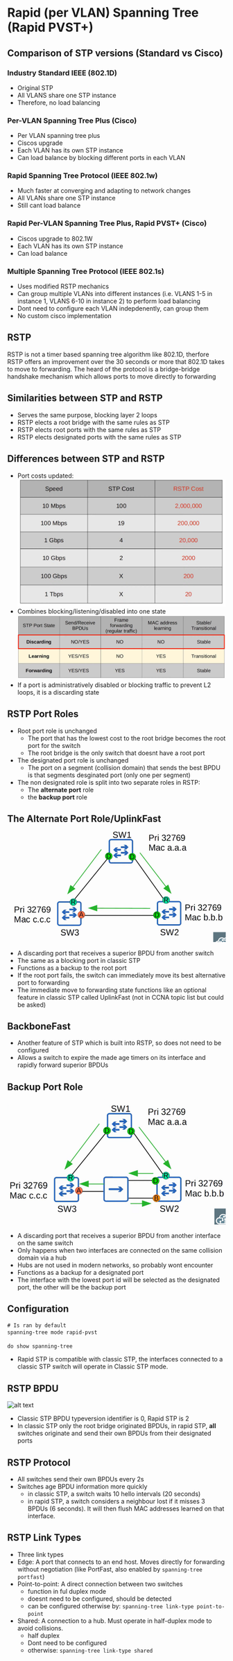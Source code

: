 # Rapid (per VLAN) Spanning Tree (Rapid PVST+)

## Comparison of STP versions (Standard vs Cisco)

### Industry Standard IEEE (802.1D)
* Original STP
* All VLANS share one STP instance
* Therefore, no load balancing

### Per-VLAN Spanning Tree Plus (Cisco)
* Per VLAN spanning tree plus 
* Ciscos upgrade
* Each VLAN has its own STP instance
* Can load balance by blocking different ports in each VLAN

### Rapid Spanning Tree Protocol (IEEE 802.1w)
* Much faster at converging and adapting to network changes
* All VLANs share one STP instance
* Still cant load balance

### Rapid Per-VLAN Spanning Tree Plus, Rapid PVST+ (Cisco)
* Ciscos upgrade to 802.1W
* Each VLAN has its own STP instance
* Can load balance

### Multiple Spanning Tree Protocol (IEEE 802.1s)
* Uses modified RSTP mechanics
* Can group multiple VLANs into different instances (i.e. VLANS 1-5 in instance 1, VLANS 6-10 in instance 2) to perform load balancing
* Dont need to configure each VLAN indepdenently, can group them
* No custom cisco implementation

## RSTP

RSTP is not a timer based spanning tree algorithm like 802.1D, therfore RSTP offers an improvement over the 30 seconds or more that 802.1D takes to move to forwarding. The heard of the protocol is a bridge-bridge handshake mechanism which allows ports to move directly to forwarding

## Similarities between STP and RSTP
* Serves the same purpose, blocking layer 2 loops
* RSTP elects a root bridge with the same rules as STP
* RSTP elects root ports with the same rules as STP
* RSTP elects designated ports with the same rules as STP

## Differences between STP and RSTP
* Port costs updated:
![alt text](image.png)
* Combines blocking/listening/disabled into one state
![alt text](image-1.png)
* If a port is administratively disabled or blocking traffic to prevent L2 loops, it is a discarding state

## RSTP Port Roles

* Root port role is unchanged
    * The port that has the lowest cost to the root bridge becomes the root port for the switch
    * The root bridge is the only switch that doesnt have a root port
* The designated port role is unchanged
    * The port on a segment (collision domain) that sends the best BPDU is that segments desginated port (only one per segment)
* The non designated role is split into two separate roles in RSTP:
    * The **alternate port** role
    * the **backup port** role

## The Alternate Port Role/UplinkFast
![alt text](image-2.png)
* A discarding port that receives a superior BPDU from another switch
* The same as a blocking port in classic STP
* Functions as a backup to the root port
* If the root port fails, the switch can immediately move its best alternative port to forwarding
* The immediate move to forwarding state functions like an optional feature in classic STP called UplinkFast (not in CCNA topic list but could be asked)

## BackboneFast

* Another feature of STP which is built into RSTP, so does not need to be configured
* Allows a switch to expire the made age timers on its interface and rapidly forward superior BPDUs

## Backup Port Role
![alt text](image-3.png)
* A discarding port that receives a superior BPDU from another interface on the same switch
* Only happens when two interfaces are connected on the same collision domain via a hub
* Hubs are not used in modern networks, so probably wont encounter
* Functions as a backup for a designated port
* The interface with the lowest port id will be selected as the designated port, the other will be the backup port

## Configuration
```
# Is ran by default
spanning-tree mode rapid-pvst

do show spanning-tree
```

* Rapid STP is compatible with classic STP, the interfaces connected to a classic STP switch will operate in Classic STP mode.

## RSTP BPDU

![alt text](image-4.png)

* Classic STP BPDU typeversion identifier is 0, Rapid STP is 2
* In classic STP only the root bridge originated BPDUs, in rapid STP, **all** switches originate and send their own BPDUs from their designated ports

## RSTP Protocol
* All switches send their own BPDUs every 2s
* Switches age BPDU information more quickly
    * in classic STP, a switch waits 10 hello intervals (20 seconds)
    * in rapid STP, a switch considers a neighbour lost if it misses 3 BPDUs (6 seconds). It will then flush MAC addresses learned on that interface.

## RSTP Link Types
* Three link types
* Edge: A port that connects to an end host. Moves directly for forwarding without negotiation (like PortFast, also enabled by `spanning-tree portfast`)
* Point-to-point: A direct connection between two switches
    * function in ful duplex mode
    * doesnt need to be configured, should be detected
    * can be configured otherwise by: `spanning-tree link-type point-to-point`
* Shared: A connection to a hub. Must operate in half-duplex mode to avoid collisions.
    * half duplex
    * Dont need to be configured
    * otherwise: `spanning-tree link-type shared`